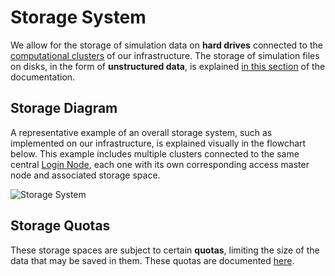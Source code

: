 # Storage System

We allow for the storage of simulation data on **hard drives** connected to the [computational clusters](clusters/overview.md) of our infrastructure. The storage of simulation files on disks, in the form of **unstructured data**, is explained [in this section](../data-on-disk/overview.md) of the documentation.

## Storage Diagram

A representative example of an overall storage system, such as implemented on our infrastructure, is explained visually in the flowchart below. This example includes multiple clusters connected to the same central [Login Node](login/overview.md), each one with its own corresponding access master node and associated storage space.

![Storage System](/images/Storage-System.png "Storage System")

## Storage Quotas

These storage spaces are subject to certain **quotas**, limiting the size of the data that may be saved in them. These quotas are documented [here](../data-on-disk/quotas.md).

